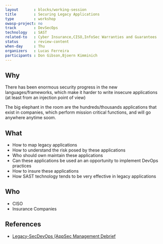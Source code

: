 ```yaml
---
layout       : blocks/working-session
title        : Securing Legacy Applications
type         : workshop
owasp-project: no
track        : DevSecOps
technology   : SAST
related-to   : Cyber Insurance,CISO,InfoSec Warranties and Guarantees
status       : review-content
when-day     : Thu
organizers   : Lucas Ferreira
participants : Don Gibson,Bjoern Kimminich
---
```


## Why

There has been enormous security progress in the new languages/frameworks, which make it harder to write insecure applications (at least from an injection point of view)

The big elephant in the room are the hundreds/thousands applications that exist in companies, which perform mission critical functions, and will go anywhere anytime soom.

## What

 - How to map legacy applications
 - How to understand the risk posed by these applications
 - Who should own maintain these applications
 - Can these applications be used an an opportunity to implement DevOps practices
 - How to insure these applications
 - How SAST technology tends to be very effective in legacy applications

## Who

 - CISO
 - Insurance Companies

## References

 - [Legacy-SecDevOps (AppSec Management Debrief](http://blog.diniscruz.com/2017/04/presentation-legacy-secdevops-appsec.html)
